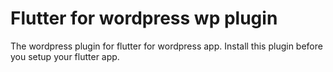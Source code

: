 # Flutter for wordpress wp plugin

The wordpress plugin for flutter for wordpress app. Install this plugin before you setup your flutter app.

